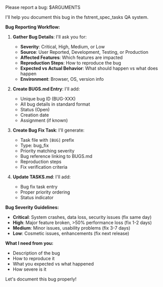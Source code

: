 Please report a bug: $ARGUMENTS

I'll help you document this bug in the fstrent_spec_tasks QA system.

**Bug Reporting Workflow:**

1. **Gather Bug Details**: I'll ask you for:
   - **Severity**: Critical, High, Medium, or Low
   - **Source**: User Reported, Development, Testing, or Production
   - **Affected Features**: Which features are impacted
   - **Reproduction Steps**: How to reproduce the bug
   - **Expected vs Actual Behavior**: What should happen vs what does happen
   - **Environment**: Browser, OS, version info

2. **Create BUGS.md Entry**: I'll add:
   - Unique bug ID (BUG-XXX)
   - All bug details in standard format
   - Status (Open)
   - Creation date
   - Assignment (if known)

3. **Create Bug Fix Task**: I'll generate:
   - Task file with `[BUG]` prefix
   - Type: bug_fix
   - Priority matching severity
   - Bug reference linking to BUGS.md
   - Reproduction steps
   - Fix verification criteria

4. **Update TASKS.md**: I'll add:
   - Bug fix task entry
   - Proper priority ordering
   - Status indicator

**Bug Severity Guidelines:**
- **Critical**: System crashes, data loss, security issues (fix same day)
- **High**: Major feature broken, >50% performance loss (fix 1-2 days)
- **Medium**: Minor issues, usability problems (fix 3-7 days)
- **Low**: Cosmetic issues, enhancements (fix next release)

**What I need from you:**
- Description of the bug
- How to reproduce it
- What you expected vs what happened
- How severe is it

Let's document this bug properly!

